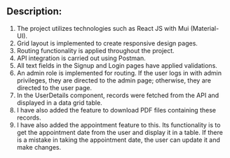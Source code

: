<h2>Description:</h2>

<ol>

<li>The project utilizes technologies such as React JS with Mui (Material-UI).</li>
<li>Grid layout is implemented to create responsive design pages.</li>
<li>Routing functionality is applied throughout the project.</li>
<li>API integration is carried out using Postman.</li>
<li>All text fields in the Signup and Login pages have applied validations.</li>
<li>An admin role is implemented for routing. If the user logs in with admin privileges, they are directed to the admin page; otherwise, they are directed to the user page.</li>
<li>In the UserDetails component, records were fetched from the API and displayed in a data grid table.</li>
<li>I have also added the feature to download PDF files containing these records.</li>
<li>I have also added the appointment feature to this. Its functionality is to get the appointment date from the user and display it in a table. If there is a mistake in taking the appointment date, the user can update it and make changes.</li>
</ol>
